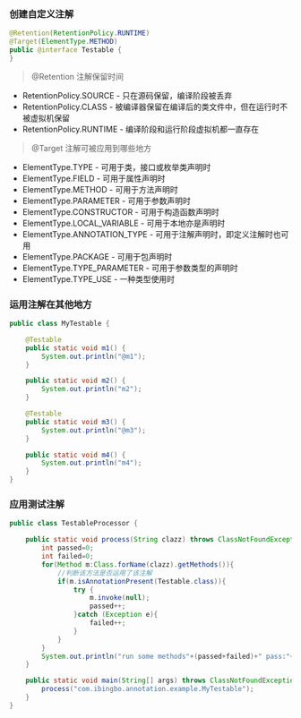 ### 创建自定义注解

```java
@Retention(RetentionPolicy.RUNTIME)
@Target(ElementType.METHOD)
public @interface Testable {
}
```

> @Retention 注解保留时间

* RetentionPolicy.SOURCE - 只在源码保留，编译阶段被丢弃
* RetentionPolicy.CLASS - 被编译器保留在编译后的类文件中，但在运行时不被虚拟机保留
* RetentionPolicy.RUNTIME - 编译阶段和运行阶段虚拟机都一直存在

> @Target 注解可被应用到哪些地方

* ElementType.TYPE - 可用于类，接口或枚举类声明时
* ElementType.FIELD - 可用于属性声明时
* ElementType.METHOD - 可用于方法声明时
* ElementType.PARAMETER - 可用于参数声明时
* ElementType.CONSTRUCTOR - 可用于构造函数声明时
* ElementType.LOCAL_VARIABLE - 可用于本地亦是声明时
* ElementType.ANNOTATION_TYPE - 可用于注解声明时，即定义注解时也可用
* ElementType.PACKAGE - 可用于包声明时
* ElementType.TYPE_PARAMETER - 可用于参数类型的声明时
* ElementType.TYPE_USE - 一种类型使用时


### 运用注解在其他地方

```java
public class MyTestable {

    @Testable
    public static void m1() {
        System.out.println("@m1");
    }

    public static void m2() {
        System.out.println("m2");
    }

    @Testable
    public static void m3() {
        System.out.println("@m3");
    }

    public static void m4() {
        System.out.println("m4");
    }
}
```

### 应用测试注解

```java
public class TestableProcessor {

    public static void process(String clazz) throws ClassNotFoundException {
        int passed=0;
        int failed=0;
        for(Method m:Class.forName(clazz).getMethods()){
            //判断该方法是否运用了该注解
            if(m.isAnnotationPresent(Testable.class)){
                try {
                    m.invoke(null);
                    passed++;
                }catch (Exception e){
                    failed++;
                }
            }
        }
        System.out.println("run some methods"+(passed+failed)+" pass:"+passed+" fail: "+failed);
    }

    public static void main(String[] args) throws ClassNotFoundException {
        process("com.ibingbo.annotation.example.MyTestable");
    }
}
```